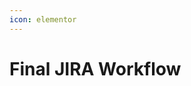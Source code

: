 ```yaml
---
icon: elementor
---
```


# Final JIRA Workflow



<figure><img src="../../../../../.gitbook/assets/JIRA Workflow Latest.jpg" alt=""><figcaption></figcaption></figure>

